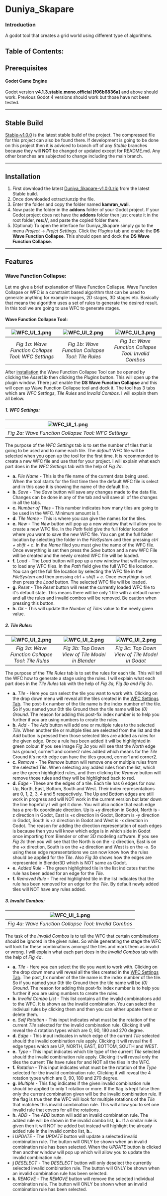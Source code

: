 # Duniya_Skapare

### Introduction
A godot tool that creates a grid world using different type of algorithms.

## Table of Contents:

## Prerequisites
#### Godot Game Engine
Godot version **v4.1.3.stable.mono.official [f06b6836a]** and above should work. Previous Godot 4 versions should work but those have not been tested.
***
## Stable Build
[Stable-v1.0.0](https://github.com/deadlykam/Duniya_Skapare/tree/Stable-v1.0.0) is the latest stable build of the project. The compressed file for this project can also be found there. If development is going to be done on this project then it is adviced to branch off of any _Stable_ branches because they will **NOT** be changed or updated except for README.md. Any other branches are subjected to change including the main branch.
***
## Installation
1. First download the latest [Duniya_Skapare-v1.0.0.zip](https://github.com/deadlykam/Duniya_Skapare/releases/tag/v1.0.0) from the latest Stable build.
2. Once downloaded extract/unzip the file.
3. Enter the folder and copy the folder named **kamran_wali**.
4. Now paste the folder in the **addons** folder of your Godot project. If your Godot project does not have the **addons** folder then just create it in the root folder, **res://**, and paste the copied folder there.
5. (Optional) To open the interface for Duniya_Skapare simply go to the menu _Project_ -> _Projct Settings_. Click the _Plugins_ tab and enable the **DS Wave Function Collapse**. This should open and dock the **DS Wave Function Collapse**.
***
## Features
### Wave Function Collapse:
Let me give a brief explanation of Wave Function Collapse. Wave Function Collapse or WFC is a constraint based algorithm that can be used to generate anything for example images, 2D stages, 3D stages etc. Basically that means the algorithm uses a set of rules to generate the desired result. In this tool we are going to use WFC to generate stages.
#### Wave Function Collapse Tool:
| ![WFC_UI_1.png](https://imgur.com/fkUBzdn.png) | ![WFC_UI_2.png](https://imgur.com/ybsQrBB.png) | ![WFC_UI_3.png](https://imgur.com/z9fg8P7.png) |
|:--:|:--:|:--:| 
| *Fig 1a: Wave Function Collapse Tool: WFC Settings* | *Fig 1b: Wave Function Collapse Tool: Tile Rules* | *Fig 1c: Wave Function Collapse Tool: Invalid Combos* |

After [installation](#installation) the Wave Function Collapse Tool can be opened by clicking the _AssetLib_ then clicking the _Plugins_ button. This will open up the plugin window. There just enable the **DS Wave Function Collapse** and this will open up Wave Function Collapse tool and dock it. The tool has 3 tabs which are _WFC Settings_, _Tile Rules_ and _Invalid Combos_. I will explain them all below.
##### 1. WFC Settings:
| ![WFC_UI_1.png](https://imgur.com/G8Z0SmK.png) | 
|:--:| 
| *Fig 2a: Wave Function Collapse Tool: WFC Settings* |

The purpose of the _WFC Settings_ tab is to set the number of tiles that is going to be used and to name each tile. The _default_ WFC file will be selected when you open up the tool for the first time. It is recommended to create a new WFC file and use that for your project. I will explain what each part does in the _WFC Settings_ tab with the help of _Fig 2a_.

- **a.** _File Name_ - This is the file name of the current data being used. When the tool starts for the first time then the default WFC file is select and in this case it is showing the name of the default file.
- **b.** _Save_ - The _Save_ button will save any changes made to the data file. Changes can be done in any of the tab and will save all of the changes in all the tabs.
- **c.** _Number of Tiles_ - This number indicates how many tiles are going to be used in the WFC. Minimum amount is 1.
- **d.** _Tile Name_ - This is where you can give the names for the tiles.
- **e.** _New_ - The _New_ button will pop up a new window that will allow you to create a new WFC file. In the _Path_ field give the full folder location where you want to save the new WFC file. You can get the full folder location by selecting the folder in the _FileSystem_ and then pressing _ctrl + shift + c_. In the _Name_ filed you must give the name of the WFC file. Once everything is set then press the _Save_ button and a new WFC File will be created and the newly created WFC file will be loaded.
- **f.** _Load_ - The _Load_ button will pop up a new window that will allow you to load any WFC files. In the _Path_ field give the full WFC file location. You can get the full file location by selecting the WFC file in the _FileSystem_ and then pressing _ctrl + shift + c_. Once everythign is set then press the _Load_ button. The selected WFC file will be loaded.
- **g.** _Reset_ - The _Reset_ button will reset the currently loaded WFC file to it's default state. This means there will be only 1 tile with a default name and all the rules and invalid combos will be removed. Be caution when pressing this button.
- **h.** _Ok_ - This will update the _Number of Tiles_ value to the newly given value.
##### 2. Tile Rules:
| ![WFC_UI_2.png](https://imgur.com/crgM5DG.png) | ![WFC_UI_2.png](https://imgur.com/RsTGtAv.png) | ![WFC_UI_2.png](https://imgur.com/OJMflA3.png) |
|:--:|:--:|:--:|
| *Fig 3a: Wave Function Collapse Tool: Tile Rules* | *Fig 3b: Top Down View of Tile Model in Blender* | *Fig 3c: Top Down View of Tile Model in Godot* |

The purpose of the _Tile Rules_ tab is to set the rules for each tile. This will tell the WFC how to generate a stage using the rules. I will explain what each part does in the _Tile Rules_ tab with the help of _Fig 3a, Fig 3b and Fig 3c_.

- **a.** _Tile_ - Here you can select the tile you want to work with. Clicking on the drop down menu will reveal all the tiles created in the [WFC Settings Tab](#1-wfc-settings). The post-fix number of the tile name is the index number of the tile. So if you named your 0th tile Ground then the tile name will be _(0) Ground_. The reason for adding this post-fix index number is to help you further if you are using numbers to create the rules.
- **b.** _Add_ - The _Add_ button will add one or multiple rules to the selected _Tile_. When another tile or multiple tiles are selected from the list and the _Add_ button is pressed then those selected tiles are added as rules for the given edge. Once a rule has been added it will be highlighted in green colour. If you see image _Fig 3a_ you will see that the _North_ edge has ground, corner1 and corner2 rules added which means for the _Tile_ Ground it's north edge can have the tiles ground, corner1 and corner2.
- **c.** _Remove_ - The _Remove_ button will remove one or multiple rules from the selected _Tile_. When selecting any added rules from the list, which are the green highlighted rules, and then clicking the _Remove_ button will remove those rules and they will be highlighted back to red.
- **d.** _Edge_ - These are the edges of a tile. Each tile has 6 edges for now. Up, North, East, Bottom, South and West. Their index representations are 0, 1, 2, 3, 4 and 5 respectively. The Up and Bottom edges are still work in progress and will NOT work in the current version but later down the line hopefully I will get it done. You will also notice that each edge has a pre-fix coordinate direction. Up is +y direction in Godot, North is -z direction in Godot, East is +x direction in Godot, Bottom is -y direction in Godot, South is +z direction in Godot and West is -x direction in Godot. The reason for adding the direction representation of each edges is because then you will know which edge is in which side in Godot once importing from Blender or other 3D modeling software. If you see _Fig 3c_ then you will see that the North is on the -z direction, East is on the +x direction, South is on the +z direction and West is on the -x. So using these edge representations we can now know how the rules should be applied for the _Tile_. Also _Fig 3b_ shows how the edges are represented in Blender3D which is NOT same as Godot.
- **e.** _Added Rule_ - The green highlighted tile in the list indicates that the rule has been added for an edge for the _Tile_.
- **f.** _Removed Rule_ - The red highlighted tile in the list indicates that the rule has been removed for an edge for the _Tile_. By default newly added tiles will NOT have any rules added.
##### 3. Invalid Combos:
| ![WFC_UI_1.png](https://imgur.com/skzVbWv.png) | 
|:--:| 
| *Fig 4a: Wave Function Collapse Tool: Invalid Combos* |

The task of the _Invalid Combos_ is to tell the WFC that certain combinations should be ignored in the given rules. So while generating the stage the WFC will look for these combinations amongst the tiles and mark them as invalid or wrong. I will explain what each part does in the _Invalid Combos_ tab with the help of _Fig 4a_.

- **a.** _Tile_ - Here you can select the tile you want to work with. Clicking on the drop down menu will reveal all the tiles created in the [WFC Settings Tab](#1-wfc-settings). The post_fix number of the tile name is the index number of the tile. So if you named your 0th tile Ground then the tile name will be _(0) Ground_. The reason for adding this post-fix index number is to help you further if you are using numbers to create the rules.
- **b.** _Invalid Combo List_ - This list contains all the invalid combinations add to the WFC. It is shown as the invalid combination. You can select the indiviual rules by clicking them and then you can either update them or delete them.
- **c.** _Self Rotation_ - This input indicates what must be the rotation of the current _Tile_ selected for the invalid combination rule. Clicking it will reveal the 4 rotation types which are 0, 90, 180 and 270 degree.
- **d.** _Edge_ - This input indicates in which edge of the current _Tile_ selected should the invalid combination rule apply. Clicking it will reveal the 6 edge types which are UP, NORTH, EAST, BOTTOM, SOUTH and WEST.
- **e.** _Type_ - This input indicates which tile type of the current _Tile_ selected should the invalid combination rule apply. Clicking it will reveal only the tiles the current _Tile_ have rules for and NOT all the tiles in the WFC.
- **f.** _Rotation_ - This input indicates what must be the rotation of the _Type_ selected for the invalid combination rule. Clicking it will reveal the 4 rotation types which are 0, 90, 180 and 270 degree.
- **g.** _Multiple_ - This flag indicates if the given invalid combination rule should be applied to only 1 rotation or more. If the flag is kept false then only the current combination given will be the invalid combination rule. If the flag is true then the WFC will look for multiple rotations of the _Tile_ that matches this invalid combination rule. This will allow you to set one invalid rule that covers for all the rotations.
- **h.** _ADD_ - The _ADD_ button will add an invalid combination rule. The added rule will be shown in the invalid combo list, **b.**. If a similar rule is given then it will NOT be added but instead will highlight the already added rule in the invalid combo list, **b.**.
- **i** _UPDATE_ - The _UPDATE_ button will update a selected invalid combination rule. The button will ONLY be shown when an invalid combination rule has been selected. When the _UPDATE_ button is clicked then another window will pop up which will allow you to update the invalid combination rule.
- **j** _DESELECT_ - The _DESELECT_ button will only deselect the currently selected invalid combination rule. The button will ONLY be shown when an invalid combination rule has been selected.
- **k.** _REMOVE_ - The _REMOVE_ button will remove the selected individual combination rule. The button will ONLY be shown when an invalid combination rule has been selected.
